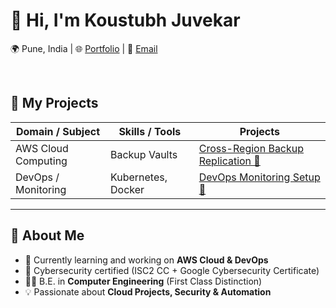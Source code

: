 # 👋 Hi, I'm Koustubh Juvekar  

   🌍 Pune, India | 
   🌐 <a href="https://www.koustubh18.site" target="_blank">Portfolio</a> | 
   📧 <a href="mailto:koustubhjuvekar07@gmail.com">Email</a>

<br>

## 📑 My Projects
<table width="100%">
  <thead>
    <tr>
      <th>Domain / Subject</th>
      <th>Skills / Tools</th>
      <th>Projects</th>
    </tr>
  </thead>
  <tbody>
    <tr>
      <td>AWS Cloud Computing</td>
      <td>Backup Vaults</td>
      <td>
        <a href="https://github.com/koustubhjuvekar/My-Projects/tree/d77d8dc30f6f315d006c1905d5e9dd41f419c6aa/Project%20-%201">
          Cross-Region Backup Replication 🔗
        </a>
      </td>
    </tr>
    <tr>
      <td>DevOps / Monitoring</td>
      <td>Kubernetes, Docker</td>
      <td>
        <a href="https://github.com/username/devops-monitoring">
          DevOps Monitoring Setup 🔗
        </a>
      </td>
    </tr>
  </tbody>
</table>



---

## 🚀 About Me  
- 🌱 Currently learning and working on **AWS Cloud & DevOps**  
- 🔐 Cybersecurity certified (ISC2 CC + Google Cybersecurity Certificate)  
- 👨‍🎓 B.E. in **Computer Engineering** (First Class Distinction)  
- 💡 Passionate about **Cloud Projects, Security & Automation**  
